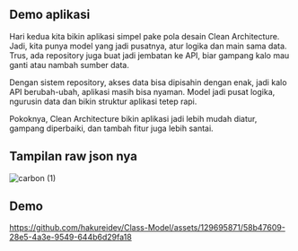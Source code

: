 ## Demo aplikasi 

Hari kedua kita bikin aplikasi simpel pake pola desain Clean Architecture. Jadi, kita punya model yang jadi pusatnya, atur logika dan main sama data. Trus, ada repository juga buat jadi jembatan ke API, biar gampang kalo mau ganti atau nambah sumber data.

Dengan sistem repository, akses data bisa dipisahin dengan enak, jadi kalo API berubah-ubah, aplikasi masih bisa nyaman. Model jadi pusat logika, ngurusin data dan bikin struktur aplikasi tetep rapi.

Pokoknya, Clean Architecture bikin aplikasi jadi lebih mudah diatur, gampang diperbaiki, dan tambah fitur juga lebih santai.


## Tampilan raw json nya
![carbon (1)](https://github.com/hakureidev/Class-Model/assets/129695871/6c35aea7-6650-4f3c-89f9-ff34c87214e2)


## Demo

https://github.com/hakureidev/Class-Model/assets/129695871/58b47609-28e5-4a3e-9549-644b6d29fa18
